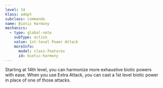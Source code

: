 ```yaml
---
level: 14
klass: adept
subclass: commando
name: Biotic Harmony
mechanics:
  - type: global-note
    subType: action
    value: 1st-level Power Attack
    moreInfo:
      model: class-features
      id: biotic-harmony
---
```

Starting at 14th level, you can harmonize more exhaustive biotic powers with ease. When you use Extra Attack, you
can cast a 1st level biotic power in place of one of those attacks.


